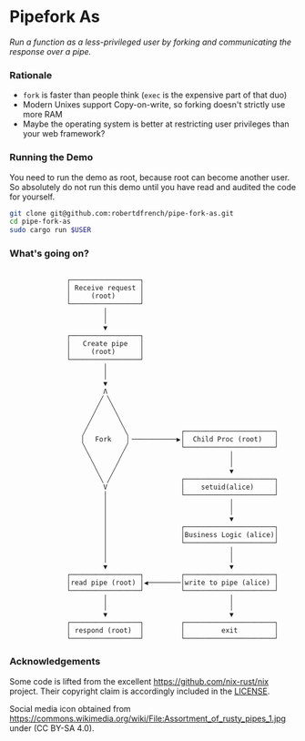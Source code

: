 # Pipefork As
*Run a function as a less-privileged user by forking and communicating the
response over a pipe.*

### Rationale
* `fork` is faster than people think (`exec` is the expensive part of that duo)
* Modern Unixes support Copy-on-write, so forking doesn't strictly use more RAM
* Maybe the operating system is better at restricting user privileges than your web framework?

### Running the Demo
You need to run the demo as root, because root can become another user. So
absolutely do not run this demo until you have read and audited the code for
yourself.

```bash
git clone git@github.com:robertdfrench/pipe-fork-as.git
cd pipe-fork-as
sudo cargo run $USER
```

### What's going on?
```console
                                                                  
              ┌─────────────────┐                                 
              │ Receive request │                                 
              │     (root)      │                                 
              └─────────────────┘                                 
                       │                                          
                       │                                          
                       ▼                                          
              ┌─────────────────┐                                 
              │   Create pipe   │                                 
              │     (root)      │                                 
              └─────────────────┘                                 
                       │                                          
                       │                                          
                       ▼                                          
                       Λ                                          
                      ╱ ╲                                         
                     ╱   ╲                                        
                    ╱     ╲                                       
                   ╱       ╲                                      
                  ╱         ╲             ┌──────────────────────┐
                 ▕   Fork    ▏───────────▶│  Child Proc (root)   │
                  ╲         ╱             └──────────────────────┘
                   ╲       ╱                          │           
                    ╲     ╱                           │           
                     ╲   ╱                            ▼           
                      ╲ ╱                 ┌──────────────────────┐
                       V                  │    setuid(alice)     │
                       │                  └──────────────────────┘
                       │                              │           
                       │                              │           
                       │                              ▼           
                       │                  ┌──────────────────────┐
                       │                  │Business Logic (alice)│
                       │                  └──────────────────────┘
                       │                              │           
                       │                              │           
                       ▼                              ▼           
              ┌─────────────────┐         ┌──────────────────────┐
              │read pipe (root) │◀────────│write to pipe (alice) │
              └─────────────────┘         └──────────────────────┘
                       │                              │           
                       │                              │           
                       ▼                              ▼           
              ┌─────────────────┐         ┌──────────────────────┐
              │ respond (root)  │         │         exit         │
              └─────────────────┘         └──────────────────────┘
```

### Acknowledgements
Some code is lifted from the excellent https://github.com/nix-rust/nix project.
Their copyright claim is accordingly included in the [LICENSE](LICENSE).

Social media icon obtained from https://commons.wikimedia.org/wiki/File:Assortment_of_rusty_pipes_1.jpg under (CC BY-SA 4.0).
